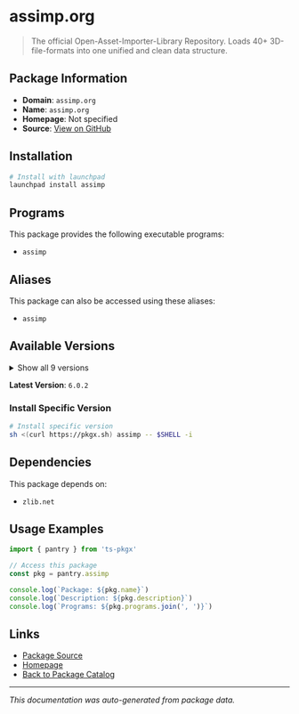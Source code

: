 # assimp.org

> The official Open-Asset-Importer-Library Repository. Loads 40+ 3D-file-formats into one unified and clean data structure.

## Package Information

- **Domain**: `assimp.org`
- **Name**: `assimp.org`
- **Homepage**: Not specified
- **Source**: [View on GitHub](https://github.com/pkgxdev/pantry/tree/main/projects/assimp.org/package.yml)

## Installation

```bash
# Install with launchpad
launchpad install assimp
```

## Programs

This package provides the following executable programs:

- `assimp`

## Aliases

This package can also be accessed using these aliases:

- `assimp`

## Available Versions

<details>
<summary>Show all 9 versions</summary>

- `6.0.2`, `6.0.1`, `5.4.3`, `5.4.2`, `5.4.1`
- `5.4.0`, `5.3.1`, `5.3.0`, `5.2.5`

</details>

**Latest Version**: `6.0.2`

### Install Specific Version

```bash
# Install specific version
sh <(curl https://pkgx.sh) assimp -- $SHELL -i
```

## Dependencies

This package depends on:

- `zlib.net`

## Usage Examples

```typescript
import { pantry } from 'ts-pkgx'

// Access this package
const pkg = pantry.assimp

console.log(`Package: ${pkg.name}`)
console.log(`Description: ${pkg.description}`)
console.log(`Programs: ${pkg.programs.join(', ')}`)
```

## Links

- [Package Source](https://github.com/pkgxdev/pantry/tree/main/projects/assimp.org/package.yml)
- [Homepage](#)
- [Back to Package Catalog](../package-catalog.md)

---

*This documentation was auto-generated from package data.*
